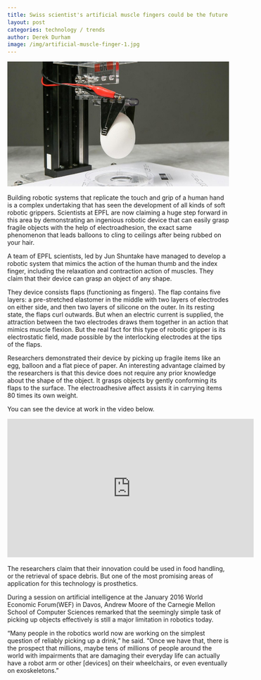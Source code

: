 ```yaml
---
title: Swiss scientist's artificial muscle fingers could be the future of prosthetics
layout: post
categories: technology / trends
author: Derek Durham 
image: /img/artificial-muscle-finger-1.jpg
---
```

 
![Existential - This artificial muscle fingers could be the future of prosthetics](/img/artificial-muscle-finger.jpg)

Building robotic systems that replicate the touch and grip of a human hand is a complex undertaking that has seen the development of all kinds of soft robotic grippers. Scientists at EPFL are now claiming a huge step forward in this area by demonstrating an ingenious robotic device that can easily grasp fragile objects with the help of electroadhesion, the exact same phenomenon that leads balloons to cling to ceilings after being rubbed on your hair. 

A team of EPFL scientists, led by Jun Shuntake have managed to develop a robotic system that mimics the action of the human thumb and the index finger, including the relaxation and contraction action of muscles. They claim that their device can grasp an object of any shape. 

They device consists flaps (functioning as fingers). The flap contains five layers: a pre-stretched elastomer in the middle with two layers of electrodes on either side, and then two layers of silicone on the outer. In its resting state, the flaps curl outwards. But when an electric current is supplied, the attraction between the two electrodes draws them together in an action that mimics muscle flexion. But the real fact for this type of robotic gripper is its electrostatic field, made possible by the interlocking electrodes at the tips of the flaps. 

Researchers demonstrated their device by picking up fragile items like an egg, balloon and a flat piece of paper. An interesting advantage claimed by the researchers is that this device does not require any prior knowledge about the shape of the object. It grasps objects by gently conforming its flaps to the surface. The electroadhesive affect assists it in carrying items 80 times its own weight. 

You can see the device at work in the video below.

<iframe width="560" height="315" src="https://www.youtube.com/embed/O7dA9df512w" frameborder="0" allowfullscreen></iframe> 

The researchers claim that their innovation could be used in food handling, or the retrieval of space debris. But one of the most promising areas of application for this technology is prosthetics. 

During a session on artificial intelligence at the January 2016 World Economic Forum(WEF) in Davos, Andrew Moore of the Carnegie Mellon School of Computer Sciences remarked that the seemingly simple task of picking up objects effectively is still a major limitation in robotics today. 

“Many people in the robotics world now are working on the simplest question of reliably picking up a drink,” he said. “Once we have that, there is the prospect that millions, maybe tens of millions of people around the world with impairments that are damaging their everyday life can actually have a robot arm or other [devices] on their wheelchairs, or even eventually on exoskeletons.” 
 